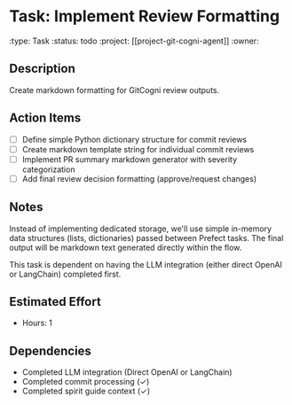 # Task: Implement Review Formatting
:type: Task
:status: todo
:project: [[project-git-cogni-agent]]
:owner:

## Description
Create markdown formatting for GitCogni review outputs.

## Action Items
- [ ] Define simple Python dictionary structure for commit reviews
- [ ] Create markdown template string for individual commit reviews
- [ ] Implement PR summary markdown generator with severity categorization
- [ ] Add final review decision formatting (approve/request changes)

## Notes
Instead of implementing dedicated storage, we'll use simple in-memory data structures (lists, dictionaries) passed between Prefect tasks. The final output will be markdown text generated directly within the flow.

This task is dependent on having the LLM integration (either direct OpenAI or LangChain) completed first.

## Estimated Effort
- Hours: 1

## Dependencies
- Completed LLM integration (Direct OpenAI or LangChain)
- Completed commit processing (✓)
- Completed spirit guide context (✓)